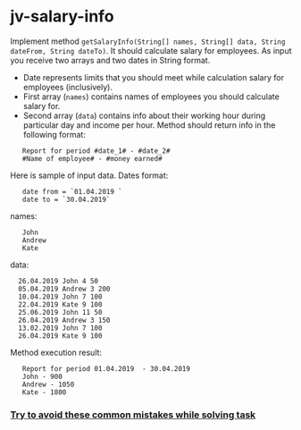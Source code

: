 # jv-salary-info

Implement method `getSalaryInfo(String[] names, String[] data, String dateFrom, String dateTo)`. It should calculate
salary for employees. As input you receive two arrays and two dates in String format.
- Date represents limits that you should meet while calculation salary for employees (inclusively).
- First array (`names`) contains names of employees you should calculate salary for.
- Second array (`data`) contains info about their working hour during particular day and income per hour.
  Method should return info in the following format:
```
   Report for period #date_1# - #date_2#
   #Name of employee# - #money earned#
```
Here is sample of input data.
Dates format:
```
   date from = `01.04.2019 `
   date to = `30.04.2019` 
``` 

names:
```
   John
   Andrew
   Kate
```

data:
```
  26.04.2019 John 4 50
  05.04.2019 Andrew 3 200
  10.04.2019 John 7 100
  22.04.2019 Kate 9 100
  25.06.2019 John 11 50
  26.04.2019 Andrew 3 150
  13.02.2019 John 7 100
  26.04.2019 Kate 9 100
```

Method execution result:
```
   Report for period 01.04.2019  - 30.04.2019  
   John - 900
   Andrew - 1050
   Kate - 1800
```
### [Try to avoid these common mistakes while solving task](https://mate-academy.github.io/jv-program-common-mistakes/java-core/exceptions/salary-info)